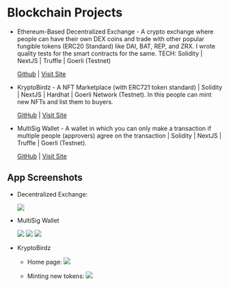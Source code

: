 # Blockchain Projects

 - Ethereum-Based Decentralized Exchange - A crypto exchange where people can have their own DEX coins and trade with other popular fungible tokens (ERC20 Standard) like DAI, BAT, REP, and ZRX. I wrote quality tests for the smart contracts for the same. TECH: Solidity | NextJS | Truffle | Goerli (Testnet)

	[Github](https://github.com/sahilrajput03/dapp-decentralized-exchange) | [Visit Site](https://dapp-decentralized-exchange.vercel.app/)

- KryptoBirdz - A NFT Marketplace (with ERC721 token standard) | Solidity | NextJS | Hardhat | Goerli Network (Testnet). In this people can mint new NFTs and list them to buyers.

  [GitHub](https://github.com/sahilrajput03/dapp-nft-marketplace-kryptobirdz/tree/main) | [Visit Site](https://dapp-nft-marketplace-kryptobirdz.vercel.app/)

 - MultiSig Wallet - A wallet in which you can only make a transaction if multiple people (approvers) agree on the transaction | Solidity | NextJS | Truffle | Goerli (Testnet).
  
	[GitHub](https://github.com/sahilrajput03/dapp-multisig-wallet) | [Visit Site](https://dapp-multisig.vercel.app/)


## App Screenshots

- Decentralized Exchange:

	![](https://user-images.githubusercontent.com/31458531/196995025-da047c9d-66a0-4b7f-a61a-9dd270ce5f5c.png)
	
- MultiSig Wallet

	![](https://user-images.githubusercontent.com/31458531/196962941-8ba68d70-9bea-4ce8-a3d0-cc1ffa9d8178.png)
	![](https://user-images.githubusercontent.com/31458531/196784342-7ce57090-92fd-43c8-b038-592aeaa170c0.png)
	![](https://user-images.githubusercontent.com/31458531/196786580-b3f6a2af-176c-4527-bfd4-3ad1f9bf3a08.png)
	
- KryptoBirdz

	- Home page:
		![](https://user-images.githubusercontent.com/31458531/196963563-47d3781a-f0be-4af2-a4c1-bfc4355cc386.png)
	
	- Minting new tokens:
		![](https://user-images.githubusercontent.com/31458531/196964074-f24b6126-f341-49ac-a696-45fbda2adf51.png)
